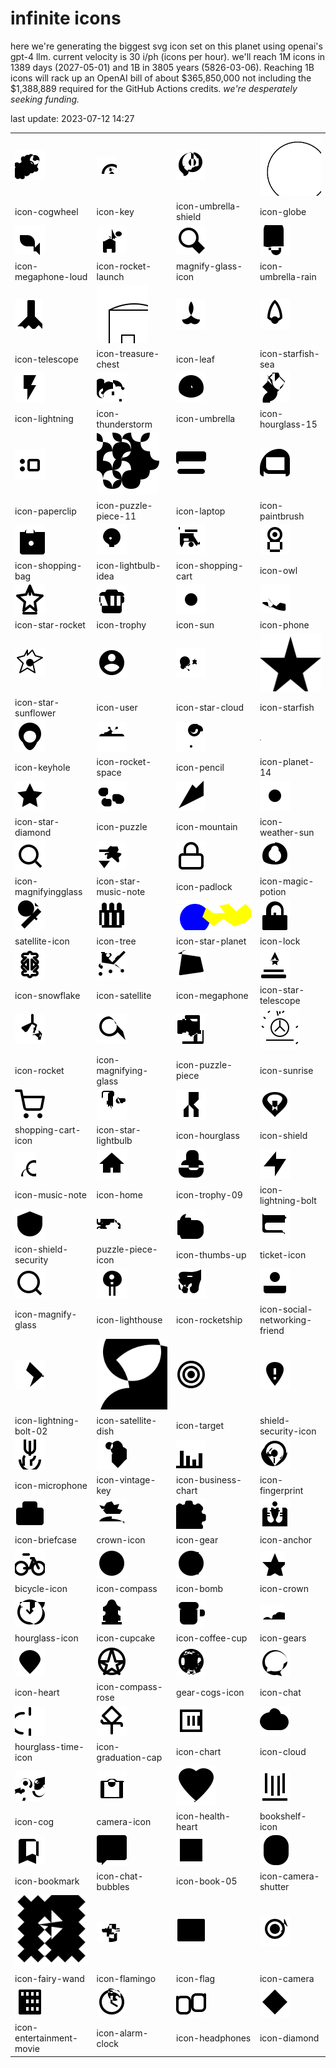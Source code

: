 # infinite icons

here we're generating the biggest svg icon set on this planet using openai's gpt-4 llm. current velocity is 30 i/ph (icons per hour). we'll reach 1M icons in 1389 days (2027-05-01) and 1B in 3805 years (5826-03-06). Reaching 1B icons will rack up an OpenAI bill of about $365,850,000 not including the $1,388,889 required for the GitHub Actions credits. _we're desperately seeking funding._

last update: 2023-07-12 14:27

|  |  |  |  |
| ---- | ---- | ---- | ---- |
| ![icons/icon-cogwheel](icons/icon-cogwheel.svg) | ![icons/icon-key](icons/icon-key.svg) | ![icons/icon-umbrella-shield](icons/icon-umbrella-shield.svg) | ![icons/icon-globe](icons/icon-globe.svg) 
| icon-cogwheel | icon-key | icon-umbrella-shield | icon-globe 
| ![icons/icon-megaphone-loud](icons/icon-megaphone-loud.svg) | ![icons/icon-rocket-launch](icons/icon-rocket-launch.svg) | ![icons/magnify-glass-icon](icons/magnify-glass-icon.svg) | ![icons/icon-umbrella-rain](icons/icon-umbrella-rain.svg) 
| icon-megaphone-loud | icon-rocket-launch | magnify-glass-icon | icon-umbrella-rain 
| ![icons/icon-telescope](icons/icon-telescope.svg) | ![icons/icon-treasure-chest](icons/icon-treasure-chest.svg) | ![icons/icon-leaf](icons/icon-leaf.svg) | ![icons/icon-starfish-sea](icons/icon-starfish-sea.svg) 
| icon-telescope | icon-treasure-chest | icon-leaf | icon-starfish-sea 
| ![icons/icon-lightning](icons/icon-lightning.svg) | ![icons/icon-thunderstorm](icons/icon-thunderstorm.svg) | ![icons/icon-umbrella](icons/icon-umbrella.svg) | ![icons/icon-hourglass-15](icons/icon-hourglass-15.svg) 
| icon-lightning | icon-thunderstorm | icon-umbrella | icon-hourglass-15 
| ![icons/icon-paperclip](icons/icon-paperclip.svg) | ![icons/icon-puzzle-piece-11](icons/icon-puzzle-piece-11.svg) | ![icons/icon-laptop](icons/icon-laptop.svg) | ![icons/icon-paintbrush](icons/icon-paintbrush.svg) 
| icon-paperclip | icon-puzzle-piece-11 | icon-laptop | icon-paintbrush 
| ![icons/icon-shopping-bag](icons/icon-shopping-bag.svg) | ![icons/icon-lightbulb-idea](icons/icon-lightbulb-idea.svg) | ![icons/icon-shopping-cart](icons/icon-shopping-cart.svg) | ![icons/icon-owl](icons/icon-owl.svg) 
| icon-shopping-bag | icon-lightbulb-idea | icon-shopping-cart | icon-owl 
| ![icons/icon-star-rocket](icons/icon-star-rocket.svg) | ![icons/icon-trophy](icons/icon-trophy.svg) | ![icons/icon-sun](icons/icon-sun.svg) | ![icons/icon-phone](icons/icon-phone.svg) 
| icon-star-rocket | icon-trophy | icon-sun | icon-phone 
| ![icons/icon-star-sunflower](icons/icon-star-sunflower.svg) | ![icons/icon-user](icons/icon-user.svg) | ![icons/icon-star-cloud](icons/icon-star-cloud.svg) | ![icons/icon-starfish](icons/icon-starfish.svg) 
| icon-star-sunflower | icon-user | icon-star-cloud | icon-starfish 
| ![icons/icon-keyhole](icons/icon-keyhole.svg) | ![icons/icon-rocket-space](icons/icon-rocket-space.svg) | ![icons/icon-pencil](icons/icon-pencil.svg) | ![icons/icon-planet-14](icons/icon-planet-14.svg) 
| icon-keyhole | icon-rocket-space | icon-pencil | icon-planet-14 
| ![icons/icon-star-diamond](icons/icon-star-diamond.svg) | ![icons/icon-puzzle](icons/icon-puzzle.svg) | ![icons/icon-mountain](icons/icon-mountain.svg) | ![icons/icon-weather-sun](icons/icon-weather-sun.svg) 
| icon-star-diamond | icon-puzzle | icon-mountain | icon-weather-sun 
| ![icons/icon-magnifyingglass](icons/icon-magnifyingglass.svg) | ![icons/icon-star-music-note](icons/icon-star-music-note.svg) | ![icons/icon-padlock](icons/icon-padlock.svg) | ![icons/icon-magic-potion](icons/icon-magic-potion.svg) 
| icon-magnifyingglass | icon-star-music-note | icon-padlock | icon-magic-potion 
| ![icons/satellite-icon](icons/satellite-icon.svg) | ![icons/icon-tree](icons/icon-tree.svg) | ![icons/icon-star-planet](icons/icon-star-planet.svg) | ![icons/icon-lock](icons/icon-lock.svg) 
| satellite-icon | icon-tree | icon-star-planet | icon-lock 
| ![icons/icon-snowflake](icons/icon-snowflake.svg) | ![icons/icon-satellite](icons/icon-satellite.svg) | ![icons/icon-megaphone](icons/icon-megaphone.svg) | ![icons/icon-star-telescope](icons/icon-star-telescope.svg) 
| icon-snowflake | icon-satellite | icon-megaphone | icon-star-telescope 
| ![icons/icon-rocket](icons/icon-rocket.svg) | ![icons/icon-magnifying-glass](icons/icon-magnifying-glass.svg) | ![icons/icon-puzzle-piece](icons/icon-puzzle-piece.svg) | ![icons/icon-sunrise](icons/icon-sunrise.svg) 
| icon-rocket | icon-magnifying-glass | icon-puzzle-piece | icon-sunrise 
| ![icons/shopping-cart-icon](icons/shopping-cart-icon.svg) | ![icons/icon-star-lightbulb](icons/icon-star-lightbulb.svg) | ![icons/icon-hourglass](icons/icon-hourglass.svg) | ![icons/icon-shield](icons/icon-shield.svg) 
| shopping-cart-icon | icon-star-lightbulb | icon-hourglass | icon-shield 
| ![icons/icon-music-note](icons/icon-music-note.svg) | ![icons/icon-home](icons/icon-home.svg) | ![icons/icon-trophy-09](icons/icon-trophy-09.svg) | ![icons/icon-lightning-bolt](icons/icon-lightning-bolt.svg) 
| icon-music-note | icon-home | icon-trophy-09 | icon-lightning-bolt 
| ![icons/icon-shield-security](icons/icon-shield-security.svg) | ![icons/puzzle-piece-icon](icons/puzzle-piece-icon.svg) | ![icons/icon-thumbs-up](icons/icon-thumbs-up.svg) | ![icons/ticket-icon](icons/ticket-icon.svg) 
| icon-shield-security | puzzle-piece-icon | icon-thumbs-up | ticket-icon 
| ![icons/icon-magnify-glass](icons/icon-magnify-glass.svg) | ![icons/icon-lighthouse](icons/icon-lighthouse.svg) | ![icons/icon-rocketship](icons/icon-rocketship.svg) | ![icons/icon-social-networking-friend](icons/icon-social-networking-friend.svg) 
| icon-magnify-glass | icon-lighthouse | icon-rocketship | icon-social-networking-friend 
| ![icons/icon-lightning-bolt-02](icons/icon-lightning-bolt-02.svg) | ![icons/icon-satellite-dish](icons/icon-satellite-dish.svg) | ![icons/icon-target](icons/icon-target.svg) | ![icons/shield-security-icon](icons/shield-security-icon.svg) 
| icon-lightning-bolt-02 | icon-satellite-dish | icon-target | shield-security-icon 
| ![icons/icon-microphone](icons/icon-microphone.svg) | ![icons/icon-vintage-key](icons/icon-vintage-key.svg) | ![icons/icon-business-chart](icons/icon-business-chart.svg) | ![icons/icon-fingerprint](icons/icon-fingerprint.svg) 
| icon-microphone | icon-vintage-key | icon-business-chart | icon-fingerprint 
| ![icons/icon-briefcase](icons/icon-briefcase.svg) | ![icons/crown-icon](icons/crown-icon.svg) | ![icons/icon-gear](icons/icon-gear.svg) | ![icons/icon-anchor](icons/icon-anchor.svg) 
| icon-briefcase | crown-icon | icon-gear | icon-anchor 
| ![icons/bicycle-icon](icons/bicycle-icon.svg) | ![icons/icon-compass](icons/icon-compass.svg) | ![icons/icon-bomb](icons/icon-bomb.svg) | ![icons/icon-crown](icons/icon-crown.svg) 
| bicycle-icon | icon-compass | icon-bomb | icon-crown 
| ![icons/hourglass-icon](icons/hourglass-icon.svg) | ![icons/icon-cupcake](icons/icon-cupcake.svg) | ![icons/icon-coffee-cup](icons/icon-coffee-cup.svg) | ![icons/icon-gears](icons/icon-gears.svg) 
| hourglass-icon | icon-cupcake | icon-coffee-cup | icon-gears 
| ![icons/icon-heart](icons/icon-heart.svg) | ![icons/icon-compass-rose](icons/icon-compass-rose.svg) | ![icons/gear-cogs-icon](icons/gear-cogs-icon.svg) | ![icons/icon-chat](icons/icon-chat.svg) 
| icon-heart | icon-compass-rose | gear-cogs-icon | icon-chat 
| ![icons/hourglass-time-icon](icons/hourglass-time-icon.svg) | ![icons/icon-graduation-cap](icons/icon-graduation-cap.svg) | ![icons/icon-chart](icons/icon-chart.svg) | ![icons/icon-cloud](icons/icon-cloud.svg) 
| hourglass-time-icon | icon-graduation-cap | icon-chart | icon-cloud 
| ![icons/icon-cog](icons/icon-cog.svg) | ![icons/camera-icon](icons/camera-icon.svg) | ![icons/icon-health-heart](icons/icon-health-heart.svg) | ![icons/bookshelf-icon](icons/bookshelf-icon.svg) 
| icon-cog | camera-icon | icon-health-heart | bookshelf-icon 
| ![icons/icon-bookmark](icons/icon-bookmark.svg) | ![icons/icon-chat-bubbles](icons/icon-chat-bubbles.svg) | ![icons/icon-book-05](icons/icon-book-05.svg) | ![icons/icon-camera-shutter](icons/icon-camera-shutter.svg) 
| icon-bookmark | icon-chat-bubbles | icon-book-05 | icon-camera-shutter 
| ![icons/icon-fairy-wand](icons/icon-fairy-wand.svg) | ![icons/icon-flamingo](icons/icon-flamingo.svg) | ![icons/icon-flag](icons/icon-flag.svg) | ![icons/icon-camera](icons/icon-camera.svg) 
| icon-fairy-wand | icon-flamingo | icon-flag | icon-camera 
| ![icons/icon-entertainment-movie](icons/icon-entertainment-movie.svg) | ![icons/icon-alarm-clock](icons/icon-alarm-clock.svg) | ![icons/icon-headphones](icons/icon-headphones.svg) | ![icons/icon-diamond](icons/icon-diamond.svg) 
| icon-entertainment-movie | icon-alarm-clock | icon-headphones | icon-diamond 

